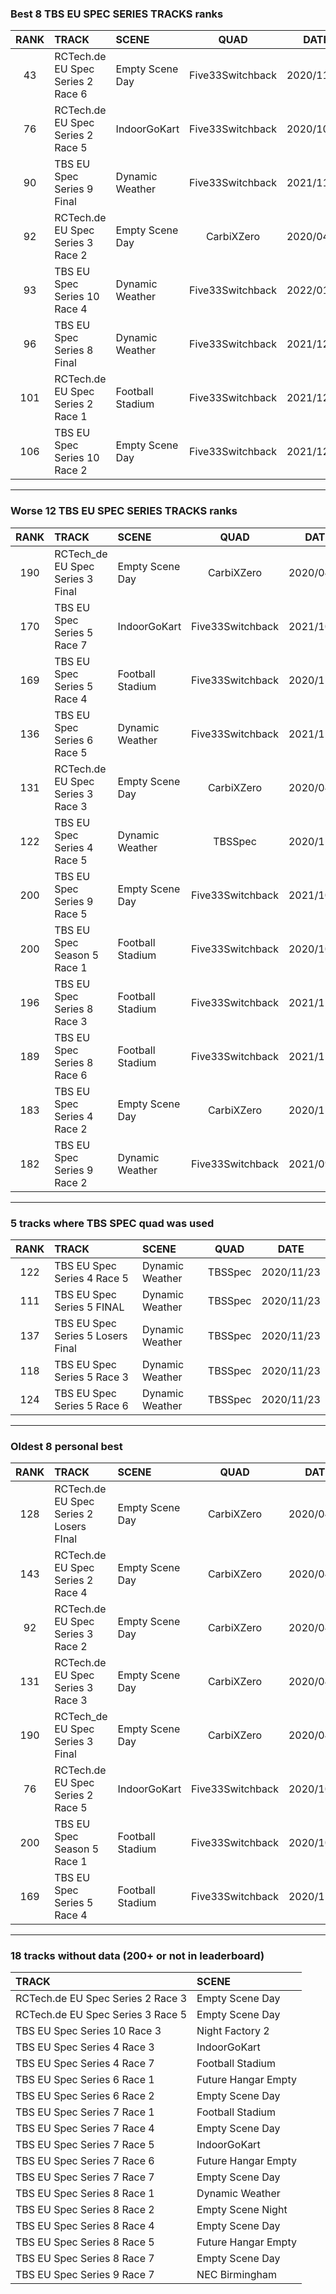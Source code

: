### Best 8 TBS EU SPEC SERIES TRACKS ranks
|RANK|TRACK|SCENE|QUAD|DATE|
|:---:|:---|:---|:---:|:---:|
|43|RCTech.de EU Spec Series 2 Race 6|Empty Scene Day|Five33Switchback|2020/11/13|
|76|RCTech.de EU Spec Series 2 Race 5|IndoorGoKart|Five33Switchback|2020/10/01|
|90|TBS EU Spec Series 9 Final |Dynamic Weather|Five33Switchback|2021/11/15|
|92|RCTech.de EU Spec Series 3 Race 2|Empty Scene Day|CarbiXZero|2020/04/06|
|93|TBS EU Spec Series 10 Race 4|Dynamic Weather|Five33Switchback|2022/01/08|
|96|TBS EU Spec Series 8 Final|Dynamic Weather|Five33Switchback|2021/12/04|
|101|RCTech.de EU Spec Series 2 Race 1|Football Stadium|Five33Switchback|2021/12/27|
|106|TBS EU Spec Series 10 Race 2|Empty Scene Day|Five33Switchback|2021/12/21|
---
### Worse 12 TBS EU SPEC SERIES TRACKS ranks
|RANK|TRACK|SCENE|QUAD|DATE|
|:---:|:---|:---|:---:|:---:|
|190|RCTech_de EU Spec Series 3 Final|Empty Scene Day|CarbiXZero|2020/04/21|
|170|TBS EU Spec Series 5 Race 7|IndoorGoKart|Five33Switchback|2021/10/07|
|169|TBS EU Spec Series 5 Race 4|Football Stadium|Five33Switchback|2020/11/03|
|136|TBS EU Spec Series 6 Race 5|Dynamic Weather|Five33Switchback|2021/12/04|
|131|RCTech.de EU Spec Series 3 Race 3|Empty Scene Day|CarbiXZero|2020/04/06|
|122|TBS EU Spec Series 4 Race 5|Dynamic Weather|TBSSpec|2020/11/23|
|200|TBS EU Spec Series 9 Race 5|Empty Scene Day|Five33Switchback|2021/10/12|
|200|TBS EU Spec Season 5 Race 1|Football Stadium|Five33Switchback|2020/10/11|
|196|TBS EU Spec Series 8 Race 3|Football Stadium|Five33Switchback|2021/11/20|
|189|TBS EU Spec Series 8 Race 6|Football Stadium|Five33Switchback|2021/11/20|
|183|TBS EU Spec Series 4 Race 2|Empty Scene Day|CarbiXZero|2020/11/22|
|182|TBS EU Spec Series 9 Race 2|Dynamic Weather|Five33Switchback|2021/09/18|
---
### 5 tracks where TBS SPEC quad was used
|RANK|TRACK|SCENE|QUAD|DATE|
|:---:|:---|:---|:---:|:---:|
|122|TBS EU Spec Series 4 Race 5|Dynamic Weather|TBSSpec|2020/11/23|
|111|TBS EU Spec Series 5 FINAL |Dynamic Weather|TBSSpec|2020/11/23|
|137|TBS EU Spec Series 5 Losers Final|Dynamic Weather|TBSSpec|2020/11/23|
|118|TBS EU Spec Series 5 Race 3|Dynamic Weather|TBSSpec|2020/11/23|
|124|TBS EU Spec Series 5 Race 6|Dynamic Weather|TBSSpec|2020/11/23|
---
### Oldest 8 personal best
|RANK|TRACK|SCENE|QUAD|DATE|
|:---:|:---|:---|:---:|:---:|
|128|RCTech.de EU Spec Series 2 Losers FInal|Empty Scene Day|CarbiXZero|2020/04/06|
|143|RCTech.de EU Spec Series 2 Race 4|Empty Scene Day|CarbiXZero|2020/04/06|
|92|RCTech.de EU Spec Series 3 Race 2|Empty Scene Day|CarbiXZero|2020/04/06|
|131|RCTech.de EU Spec Series 3 Race 3|Empty Scene Day|CarbiXZero|2020/04/06|
|190|RCTech_de EU Spec Series 3 Final|Empty Scene Day|CarbiXZero|2020/04/21|
|76|RCTech.de EU Spec Series 2 Race 5|IndoorGoKart|Five33Switchback|2020/10/01|
|200|TBS EU Spec Season 5 Race 1|Football Stadium|Five33Switchback|2020/10/11|
|169|TBS EU Spec Series 5 Race 4|Football Stadium|Five33Switchback|2020/11/03|
---
### 18 tracks without data (200+ or not in leaderboard)
|TRACK|SCENE|
|:---|:---|
|RCTech.de EU Spec Series 2 Race 3|Empty Scene Day|
|RCTech.de EU Spec Series 3 Race 5|Empty Scene Day|
|TBS EU Spec Series 10 Race 3|Night Factory 2|
|TBS EU Spec Series 4 Race 3|IndoorGoKart|
|TBS EU Spec Series 4 Race 7|Football Stadium|
|TBS EU Spec Series 6 Race 1|Future Hangar Empty|
|TBS EU Spec Series 6 Race 2|Empty Scene Day|
|TBS EU Spec Series 7 Race 1|Football Stadium|
|TBS EU Spec Series 7 Race 4|Empty Scene Day|
|TBS EU Spec Series 7 Race 5|IndoorGoKart|
|TBS EU Spec Series 7 Race 6|Future Hangar Empty|
|TBS EU Spec Series 7 Race 7|Empty Scene Day|
|TBS EU Spec Series 8 Race 1|Dynamic Weather|
|TBS EU Spec Series 8 Race 2|Empty Scene Night|
|TBS EU Spec Series 8 Race 4|Empty Scene Day|
|TBS EU Spec Series 8 Race 5|Future Hangar Empty|
|TBS EU Spec Series 8 Race 7|Empty Scene Day|
|TBS EU Spec Series 9 Race 7|NEC Birmingham|
